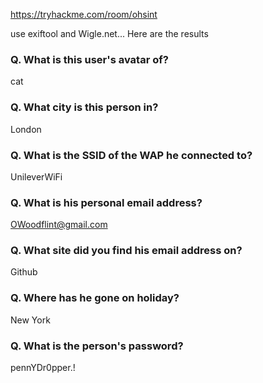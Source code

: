 https://tryhackme.com/room/ohsint

use exiftool and Wigle.net... Here are the results

### Q. What is this user's avatar of?

cat

### Q. What city is this person in?

London

### Q. What is the SSID of the WAP he connected to?

UnileverWiFi

### Q. What is his personal email address?

OWoodflint@gmail.com

### Q. What site did you find his email address on?

Github

### Q. Where has he gone on holiday?

New York

### Q. What is the person's password?

pennYDr0pper.!
